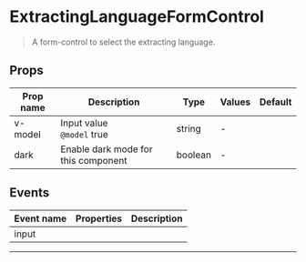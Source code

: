 # ExtractingLanguageFormControl

> A form-control to select the extracting language.

## Props

| Prop name | Description                         | Type    | Values | Default |
| --------- | ----------------------------------- | ------- | ------ | ------- |
| v-model   | Input value<br/>`@model` true       | string  | -      |         |
| dark      | Enable dark mode for this component | boolean | -      |         |

## Events

| Event name | Properties | Description |
| ---------- | ---------- | ----------- |
| input      |            |

---
